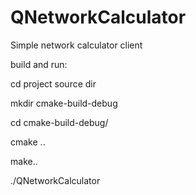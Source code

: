 # QNetworkCalculator
Simple network calculator client

build and run:

cd project source dir

mkdir cmake-build-debug

cd cmake-build-debug/

cmake ..

make..

./QNetworkCalculator
